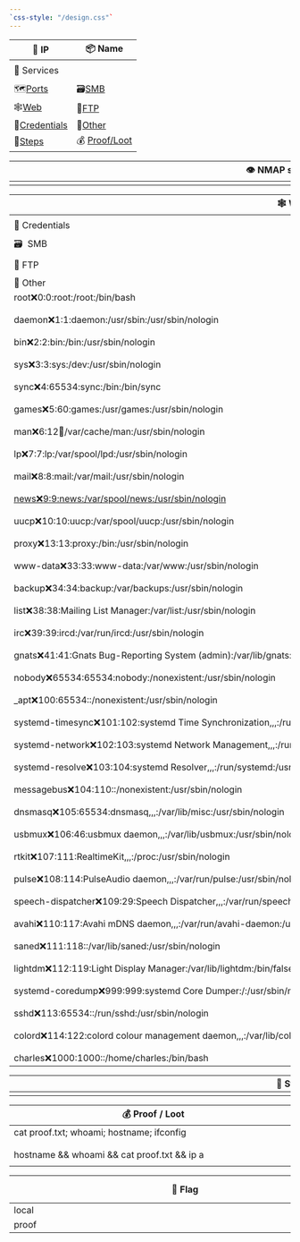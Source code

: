 ```yaml
---  
`css-style: "/design.css"`  
---
```



| <div class="td-sm">📌 IP</div>                                                                                                                                                                                                                                                                           | <div class="td-sm">📦 Name</div>                                                                                                                                                                                                                                                                         |
| -------------------------------------------------------------------------------------------------------------------------------------------------------------------------------------------------------------------------------------------------------------------------------------------------------- | -------------------------------------------------------------------------------------------------------------------------------------------------------------------------------------------------------------------------------------------------------------------------------------------------------- |
|                                                                                                                                                                                                                                                                                                          |                                                                                                                                                                                                                                                                                                          |
| 🐙 Services                                                                                                                                                                                                                                                                                              |                                                                                                                                                                                                                                                                                                          |
|                                                                                                                                                                                                                                                                                                          |                                                                                                                                                                                                                                                                                                          |
| 🗺[Ports](onenote:#PENTEST%20TEMPLATE%20v2&section-id={6C38DFA3-13AE-4D1B-AE88-77D7D4099297}&page-id={FB2D30C1-FDA5-4806-8D71-81547E9C02D9}&object-id={36B49D4F-D13A-4B86-A54D-59611CB898E9}&FF&base-path=https://d.docs.live.net/0d291379410111e9/Documents/PTESTING/PENTEST%20TEMPLATE%20v2.one)       | 🗃[SMB](onenote:#PENTEST%20TEMPLATE%20v2&section-id={6C38DFA3-13AE-4D1B-AE88-77D7D4099297}&page-id={FB2D30C1-FDA5-4806-8D71-81547E9C02D9}&object-id={A3341C1F-CCFA-4CE7-8BCA-73D4D422073E}&4B&base-path=https://d.docs.live.net/0d291379410111e9/Documents/PTESTING/PENTEST%20TEMPLATE%20v2.one)         |
| 🕸[Web](onenote:#PENTEST%20TEMPLATE%20v2&section-id={6C38DFA3-13AE-4D1B-AE88-77D7D4099297}&page-id={FB2D30C1-FDA5-4806-8D71-81547E9C02D9}&object-id={A3341C1F-CCFA-4CE7-8BCA-73D4D422073E}&39&base-path=https://d.docs.live.net/0d291379410111e9/Documents/PTESTING/PENTEST%20TEMPLATE%20v2.one)         | 💾[FTP](onenote:#PENTEST%20TEMPLATE%20v2&section-id={6C38DFA3-13AE-4D1B-AE88-77D7D4099297}&page-id={FB2D30C1-FDA5-4806-8D71-81547E9C02D9}&object-id={A3341C1F-CCFA-4CE7-8BCA-73D4D422073E}&53&base-path=https://d.docs.live.net/0d291379410111e9/Documents/PTESTING/PENTEST%20TEMPLATE%20v2.one)         |
| 🧩[Credentials](onenote:#PENTEST%20TEMPLATE%20v2&section-id={6C38DFA3-13AE-4D1B-AE88-77D7D4099297}&page-id={FB2D30C1-FDA5-4806-8D71-81547E9C02D9}&object-id={A3341C1F-CCFA-4CE7-8BCA-73D4D422073E}&42&base-path=https://d.docs.live.net/0d291379410111e9/Documents/PTESTING/PENTEST%20TEMPLATE%20v2.one) | 🎯[Other](onenote:#PENTEST%20TEMPLATE%20v2&section-id={6C38DFA3-13AE-4D1B-AE88-77D7D4099297}&page-id={FB2D30C1-FDA5-4806-8D71-81547E9C02D9}&object-id={A3341C1F-CCFA-4CE7-8BCA-73D4D422073E}&5B&base-path=https://d.docs.live.net/0d291379410111e9/Documents/PTESTING/PENTEST%20TEMPLATE%20v2.one)       |
| 👣[Steps](onenote:#PENTEST%20TEMPLATE%20v2&section-id={6C38DFA3-13AE-4D1B-AE88-77D7D4099297}&page-id={FB2D30C1-FDA5-4806-8D71-81547E9C02D9}&object-id={A3341C1F-CCFA-4CE7-8BCA-73D4D422073E}&7F&base-path=https://d.docs.live.net/0d291379410111e9/Documents/PTESTING/PENTEST%20TEMPLATE%20v2.one)       | 💰 [Proof/Loot](onenote:#PENTEST%20TEMPLATE%20v2&section-id={6C38DFA3-13AE-4D1B-AE88-77D7D4099297}&page-id={FB2D30C1-FDA5-4806-8D71-81547E9C02D9}&object-id={631DB266-6646-4C3A-9778-91556803DF95}&85&base-path=https://d.docs.live.net/0d291379410111e9/Documents/PTESTING/PENTEST%20TEMPLATE%20v2.one) |

| <div style="width:1000px">👁️ NMAP scan output</div> |
| ---------------------------------------------------- |
|                                                      |

| <div style="min-width:1000px">🕸 Web</div>                                                                                                                                                                                                                                                                                                                                                                                                                                                                                                                                                                                                                                                                                                                                                                                                                                                                                                                                                                                                                                                                                                                                                                                                                                                                                                                                                                                                                                                                                                                                                                                                                                                                                                                                                                                                                                                                                                                                                                                                                                                                                                                                                                                                                                                                                                                                                      |
| ----------------------------------------------------------------------------------------------------------------------------------------------------------------------------------------------------------------------------------------------------------------------------------------------------------------------------------------------------------------------------------------------------------------------------------------------------------------------------------------------------------------------------------------------------------------------------------------------------------------------------------------------------------------------------------------------------------------------------------------------------------------------------------------------------------------------------------------------------------------------------------------------------------------------------------------------------------------------------------------------------------------------------------------------------------------------------------------------------------------------------------------------------------------------------------------------------------------------------------------------------------------------------------------------------------------------------------------------------------------------------------------------------------------------------------------------------------------------------------------------------------------------------------------------------------------------------------------------------------------------------------------------------------------------------------------------------------------------------------------------------------------------------------------------------------------------------------------------------------------------------------------------------------------------------------------------------------------------------------------------------------------------------------------------------------------------------------------------------------------------------------------------------------------------------------------------------------------------------------------------------------------------------------------------------------------------------------------------------------------------------------------------- |
|                                                                                                                                                                                                                                                                                                                                                                                                                                                                                                                                                                                                                                                                                                                                                                                                                                                                                                                                                                                                                                                                                                                                                                                                                                                                                                                                                                                                                                                                                                                                                                                                                                                                                                                                                                                                                                                                                                                                                                                                                                                                                                                                                                                                                                                                                                                                                                                                 |
| 🧩 Credentials                                                                                                                                                                                                                                                                                                                                                                                                                                                                                                                                                                                                                                                                                                                                                                                                                                                                                                                                                                                                                                                                                                                                                                                                                                                                                                                                                                                                                                                                                                                                                                                                                                                                                                                                                                                                                                                                                                                                                                                                                                                                                                                                                                                                                                                                                                                                                                                  |
|                                                                                                                                                                                                                                                                                                                                                                                                                                                                                                                                                                                                                                                                                                                                                                                                                                                                                                                                                                                                                                                                                                                                                                                                                                                                                                                                                                                                                                                                                                                                                                                                                                                                                                                                                                                                                                                                                                                                                                                                                                                                                                                                                                                                                                                                                                                                                                                                 |
| 🗃  SMB                                                                                                                                                                                                                                                                                                                                                                                                                                                                                                                                                                                                                                                                                                                                                                                                                                                                                                                                                                                                                                                                                                                                                                                                                                                                                                                                                                                                                                                                                                                                                                                                                                                                                                                                                                                                                                                                                                                                                                                                                                                                                                                                                                                                                                                                                                                                                                                         |
|                                                                                                                                                                                                                                                                                                                                                                                                                                                                                                                                                                                                                                                                                                                                                                                                                                                                                                                                                                                                                                                                                                                                                                                                                                                                                                                                                                                                                                                                                                                                                                                                                                                                                                                                                                                                                                                                                                                                                                                                                                                                                                                                                                                                                                                                                                                                                                                                 |
| 💾 FTP                                                                                                                                                                                                                                                                                                                                                                                                                                                                                                                                                                                                                                                                                                                                                                                                                                                                                                                                                                                                                                                                                                                                                                                                                                                                                                                                                                                                                                                                                                                                                                                                                                                                                                                                                                                                                                                                                                                                                                                                                                                                                                                                                                                                                                                                                                                                                                                          |
|                                                                                                                                                                                                                                                                                                                                                                                                                                                                                                                                                                                                                                                                                                                                                                                                                                                                                                                                                                                                                                                                                                                                                                                                                                                                                                                                                                                                                                                                                                                                                                                                                                                                                                                                                                                                                                                                                                                                                                                                                                                                                                                                                                                                                                                                                                                                                                                                 |
| 🎯 Other                                                                                                                                                                                                                                                                                                                                                                                                                                                                                                                                                                                                                                                                                                                                                                                                                                                                                                                                                                                                                                                                                                                                                                                                                                                                                                                                                                                                                                                                                                                                                                                                                                                                                                                                                                                                                                                                                                                                                                                                                                                                                                                                                                                                                                                                                                                                                                                        |
| root:x:0:0:root:/root:/bin/bash<br><br>daemon:x:1:1:daemon:/usr/sbin:/usr/sbin/nologin<br><br>bin:x:2:2:bin:/bin:/usr/sbin/nologin<br><br>sys:x:3:3:sys:/dev:/usr/sbin/nologin<br><br>sync:x:4:65534:sync:/bin:/bin/sync<br><br>games:x:5:60:games:/usr/games:/usr/sbin/nologin<br><br>man:x:6:12:man:/var/cache/man:/usr/sbin/nologin<br><br>lp:x:7:7:lp:/var/spool/lpd:/usr/sbin/nologin<br><br>mail:x:8:8:mail:/var/mail:/usr/sbin/nologin<br><br>[news:x:9:9:news:/var/spool/news:/usr/sbin/nologin](news:x:9:9:news:/var/spool/news:/usr/sbin/nologin)<br><br>uucp:x:10:10:uucp:/var/spool/uucp:/usr/sbin/nologin<br><br>proxy:x:13:13:proxy:/bin:/usr/sbin/nologin<br><br>www-data:x:33:33:www-data:/var/www:/usr/sbin/nologin<br><br>backup:x:34:34:backup:/var/backups:/usr/sbin/nologin<br><br>list:x:38:38:Mailing List Manager:/var/list:/usr/sbin/nologin<br><br>irc:x:39:39:ircd:/var/run/ircd:/usr/sbin/nologin<br><br>gnats:x:41:41:Gnats Bug-Reporting System (admin):/var/lib/gnats:/usr/sbin/nologin<br><br>nobody:x:65534:65534:nobody:/nonexistent:/usr/sbin/nologin<br><br>_apt:x:100:65534::/nonexistent:/usr/sbin/nologin<br><br>systemd-timesync:x:101:102:systemd Time Synchronization,,,:/run/systemd:/usr/sbin/nologin<br><br>systemd-network:x:102:103:systemd Network Management,,,:/run/systemd:/usr/sbin/nologin<br><br>systemd-resolve:x:103:104:systemd Resolver,,,:/run/systemd:/usr/sbin/nologin<br><br>messagebus:x:104:110::/nonexistent:/usr/sbin/nologin<br><br>dnsmasq:x:105:65534:dnsmasq,,,:/var/lib/misc:/usr/sbin/nologin<br><br>usbmux:x:106:46:usbmux daemon,,,:/var/lib/usbmux:/usr/sbin/nologin<br><br>rtkit:x:107:111:RealtimeKit,,,:/proc:/usr/sbin/nologin<br><br>pulse:x:108:114:PulseAudio daemon,,,:/var/run/pulse:/usr/sbin/nologin<br><br>speech-dispatcher:x:109:29:Speech Dispatcher,,,:/var/run/speech-dispatcher:/bin/false<br><br>avahi:x:110:117:Avahi mDNS daemon,,,:/var/run/avahi-daemon:/usr/sbin/nologin<br><br>saned:x:111:118::/var/lib/saned:/usr/sbin/nologin<br><br>lightdm:x:112:119:Light Display Manager:/var/lib/lightdm:/bin/false<br><br>systemd-coredump:x:999:999:systemd Core Dumper:/:/usr/sbin/nologin<br><br>sshd:x:113:65534::/run/sshd:/usr/sbin/nologin<br><br>colord:x:114:122:colord colour management daemon,,,:/var/lib/colord:/usr/sbin/nologin<br><br>charles:x:1000:1000::/home/charles:/bin/bash |

| <div style="min-width:1000px">👣 Steps</div> |
| -------------------------------------------- |
|                                              |

| <div style="min-width:500px">💰 Proof / Loot</div>                                           | <div style="width:500px;display: inline-block"></div>     |
| -------------------------------------------------------------------------------------------- | --------------------------------------------------------- |
| cat proof.txt; whoami; hostname; ifconfig<br><br>hostname && whoami && cat proof.txt && ip a | hostname && whoami.exe && type proof.txt && ipconfig /all |
|                                                                                              |                                                           |

|       | <div style="min-width:500px">🎌 Flag</div> | 👨‍💻 Screenshot |
| ----- | ------------------------------------------ | ---------------- |
| local |                                            |                  |
| proof |                                            |                  |